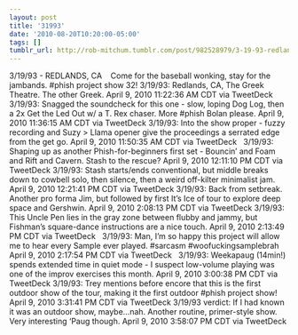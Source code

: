 ```yaml
---
layout: post
title: '31993'
date: '2010-08-20T10:20:00-05:00'
tags: []
tumblr_url: http://rob-mitchum.tumblr.com/post/982528979/3-19-93-redlands-ca-come-for-the-baseball
---
```


3/19/93 - REDLANDS, CA   
Come for the baseball wonking, stay for the jambands. #phish project show 32! 3/19/93: Redlands, CA, The Greek Theatre. The other Greek. April 9, 2010 11:22:36 AM CDT via TweetDeck
3/19/93: Snagged the soundcheck for this one - slow, loping Dog Log, then a 2x Get the Led Out w/ a T. Rex chaser. More #phish Bolan please. April 9, 2010 11:36:15 AM CDT via TweetDeck
3/19/93: Into the show proper - fuzzy recording and Suzy > Llama opener give the proceedings a serrated edge from the get go. April 9, 2010 11:50:35 AM CDT via TweetDeck
  3/19/93: Shaping up as another Phish-for-beginners first set - Bouncin’ and Foam and Rift and Cavern. Stash to the rescue? April 9, 2010 12:11:10 PM CDT via TweetDeck
3/19/93: Stash starts/ends conventional, but middle breaks down to cowbell solo, then silence, then a weird off-kilter minimalist jam. April 9, 2010 12:21:41 PM CDT via TweetDeck
3/19/93: Back from setbreak. Another pro forma Jim, but followed by first It’s Ice of tour to explore deep space and Gershwin. April 9, 2010 2:08:13 PM CDT via TweetDeck
3/19/93: This Uncle Pen lies in the gray zone between flubby and jammy, but Fishman’s square-dance instructions are a nice touch. April 9, 2010 2:13:49 PM CDT via TweetDeck  
3/19/93: Man, I’m so happy this project will allow me to hear every Sample ever played. #sarcasm #woofuckingsamplebrah April 9, 2010 2:17:54 PM CDT via TweetDeck  
3/19/93: Weekapaug (14min!) spends extended time in quiet mode - I suspect low-volume playing was one of the improv exercises this month. April 9, 2010 3:00:38 PM CDT via TweetDeck
3/19/93: Trey mentions before encore that this is the first outdoor show of the tour, making it the first outdoor #phish project show! April 9, 2010 3:31:41 PM CDT via TweetDeck
3/19/93 verdict: If I had known it was an outdoor show, maybe…nah. Another routine, primer-style show. Very interesting ‘Paug though. April 9, 2010 3:58:07 PM CDT via TweetDeck
